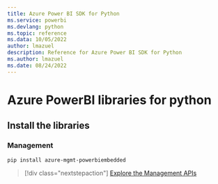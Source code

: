 ```yaml
---
title: Azure Power BI SDK for Python
ms.service: powerbi
ms.devlang: python
ms.topic: reference
ms.data: 10/05/2022
author: lmazuel
description: Reference for Azure Power BI SDK for Python
ms.author: lmazuel
ms.date: 08/24/2022
---
```

# Azure PowerBI libraries for python

## Install the libraries


### Management

```bash
pip install azure-mgmt-powerbiembedded
```

> [!div class="nextstepaction"]
> [Explore the Management APIs](/python/api/overview/azure/powerbi/management/resourcemanagement-powerbiembedded)